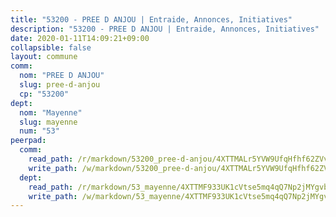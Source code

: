 ```yaml
---
title: "53200 - PREE D ANJOU | Entraide, Annonces, Initiatives"
description: "53200 - PREE D ANJOU | Entraide, Annonces, Initiatives"
date: 2020-01-11T14:09:21+09:00
collapsible: false
layout: commune
comm:
  nom: "PREE D ANJOU"
  slug: pree-d-anjou
  cp: "53200"
dept:
  nom: "Mayenne"
  slug: mayenne
  num: "53"
peerpad:
  comm:
    read_path: /r/markdown/53200_pree-d-anjou/4XTTMALr5YVW9UfqHfhf62ZVv47izQ7kJPwLGo2ynmrZjz8CV
    write_path: /w/markdown/53200_pree-d-anjou/4XTTMALr5YVW9UfqHfhf62ZVv47izQ7kJPwLGo2ynmrZjz8CV-K3TgUrBYG6MDbfrJ7hhXpF5sntvrad74UhQDCBcnBeBBJR2vmE1mah7cdujVmcCJCrCYFa9Qm4LA6e5DYm9XZpWC9A4R7956Dd6jsAFaw4xUCp7juzt1WwStuRuHQhN1J147pm1P
  dept:
    read_path: /r/markdown/53_mayenne/4XTTMF933UK1cVtse5mq4qQ7Np2jMYgvbp6qouY9MWyoeWY43
    write_path: /w/markdown/53_mayenne/4XTTMF933UK1cVtse5mq4qQ7Np2jMYgvbp6qouY9MWyoeWY43-K3TgUcgqTBNoSTxPqkZ94HV7ydPjBnvnBue9tEiK9jakhdXjxdo4Br4iK1oa2CDh4yEVWX1tFyjU9wvcKRuNLDocpAE5TJXkqSv2docSVtfLpqmkB6Zf1obqgGj7oAqY4ytCV5Es
---
```


